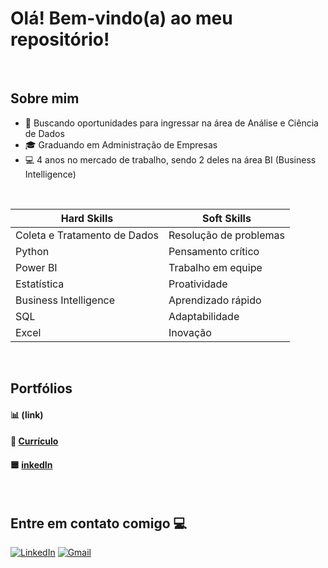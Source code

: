 <h1>Olá! Bem-vindo(a) ao meu repositório! </h1>

<br>

## Sobre mim

- 🔭 Buscando oportunidades para ingressar na área de Análise e Ciência de Dados
- 🎓 Graduando em Administração de Empresas
- 💻 4 anos no mercado de trabalho, sendo 2 deles na área BI (Business Intelligence)

<br>

| **Hard Skills**                              | **Soft Skills**              |
|----------------------------------------------|------------------------------|
| Coleta e Tratamento de Dados                 | Resolução de problemas       |
| Python                                       | Pensamento crítico           |
| Power BI                                     | Trabalho em equipe           |
| Estatística                                  | Proatividade                 |
| Business Intelligence                        | Aprendizado rápido           |
| SQL                                          | Adaptabilidade               |
| Excel                                        | Inovação                     |

<br>

## Portfólios

#### 📊 (link)
#### 📄 [Currículo](https://github.com/user-attachments/files/18335532/Curriculo.Sarah.Barros.pdf)
#### 🟦 [inkedIn](https://www.linkedin.com/in/sarah-barros-b24bb91b4/)


<br>

## Entre em contato comigo 💻

[<img alt="LinkedIn" src="https://img.shields.io/badge/linkedin%20-%230077B5.svg?&style=for-the-badge&logo=linkedin&logoColor=white"/>](https://www.linkedin.com/in/sarah-barros-b24bb91b4/)
[<img alt="Gmail" src="https://img.shields.io/badge/Gmail-D14836?style=for-the-badge&logo=gmail&logoColor=white" />](mailto:sarahbarros.bi@gmail.com)
